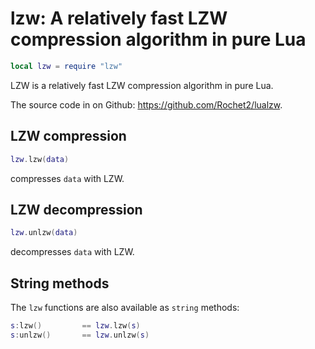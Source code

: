 # lzw: A relatively fast LZW compression algorithm in pure Lua

``` lua
local lzw = require "lzw"
```

LZW is a relatively fast LZW compression algorithm in pure Lua.

The source code in on Github: <https://github.com/Rochet2/lualzw>.

## LZW compression

``` lua
lzw.lzw(data)
```

compresses `data` with LZW.

## LZW decompression

``` lua
lzw.unlzw(data)
```

decompresses `data` with LZW.

## String methods

The `lzw` functions are also available as `string` methods:

``` lua
s:lzw()         == lzw.lzw(s)
s:unlzw()       == lzw.unlzw(s)
```
